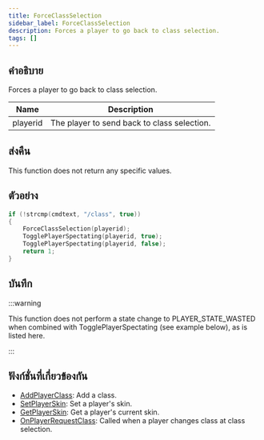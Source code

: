 ```yaml
---
title: ForceClassSelection
sidebar_label: ForceClassSelection
description: Forces a player to go back to class selection.
tags: []
---
```


## คำอธิบาย

Forces a player to go back to class selection.

| Name     | Description                                 |
| -------- | ------------------------------------------- |
| playerid | The player to send back to class selection. |

## ส่งคืน

This function does not return any specific values.

## ตัวอย่าง

```c
if (!strcmp(cmdtext, "/class", true))
{
    ForceClassSelection(playerid);
    TogglePlayerSpectating(playerid, true);
    TogglePlayerSpectating(playerid, false);
    return 1;
}
```

## บันทึก

:::warning

This function does not perform a state change to PLAYER_STATE_WASTED when combined with TogglePlayerSpectating (see example below), as is listed here.

:::

## ฟังก์ชั่นที่เกี่ยวข้องกัน

- [AddPlayerClass](../functions/AddPlayerClass): Add a class.
- [SetPlayerSkin](../functions/SetPlayerSkin): Set a player's skin.
- [GetPlayerSkin](../functions/GetPlayerSkin): Get a player's current skin.
- [OnPlayerRequestClass](../callbacks/OnPlayerRequestClass): Called when a player changes class at class selection.
